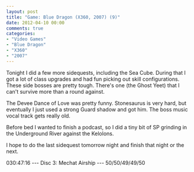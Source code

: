 ```yaml
---
layout: post
title: "Game: Blue Dragon (X360, 2007) (9)"
date: 2012-04-10 00:00
comments: true
categories:
- "Video Games"
- "Blue Dragon"
- "X360"
- "2007"
---
```


Tonight I did a few more sidequests, including the Sea
Cube. During that I got a lot of class upgrades and had fun
picking out skill configurations. These side bosses are pretty
tough. There's one (the Ghost Yeet) that I can't survive more than
a round against.

The Devee Dance of Love was pretty funny. Stonesaurus is very
hard, but eventually I just used a strong Guard shadow and got
him. The boss music vocal track gets really old.

Before bed I wanted to finish a podcast, so I did a tiny bit of SP
grinding in the Underground River against the Kelolons.

I hope to do the last sidequest tomorrow night and finish that
night or the next.

030:47:16 --- Disc 3: Mechat Airship --- 50/50/49/49/50
